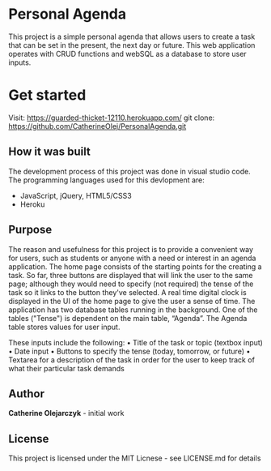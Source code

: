 # Personal Agenda

This project is a simple personal agenda that allows users to create a task that can be set in the present, the next day or future. This web application operates with CRUD functions and webSQL as a database to store user inputs.

# Get started

Visit: https://guarded-thicket-12110.herokuapp.com/
git clone: https://github.com/CatherineOlej/PersonalAgenda.git

## How it was built

The development process of this project was done in visual studio code. 
The programming languages used for this devlopment are:
* JavaScript, jQuery, HTML5/CSS3
*  Heroku

## Purpose 

The reason and usefulness for this project is to provide a convenient way for users, such as students or anyone with a need or interest in an agenda application. The home page consists of the starting points for the creating a task. So far, three buttons are displayed that will link the user to the same page; although they would need to specify (not required) the tense of the task so it links to the button they've selected. A real time digital clock is displayed in the UI of the home page to give the user a sense of time. The application has two database tables running in the background. One of the tables ("Tense") is dependent on the main table, “Agenda”. The Agenda table stores values for user input. 

These inputs include the following:
•	Title of the task or topic (textbox input)
•	Date input 
•	Buttons to specify the tense (today, tomorrow, or future)
•	Textarea for a description of the task in order for the user to keep track of what their particular task demands

## Author

**Catherine Olejarczyk** - initial work

## License 

This project is licensed under the MIT Licnese - see LICENSE.md for details


